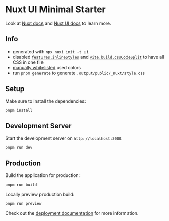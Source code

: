 # Nuxt UI Minimal Starter

Look at [Nuxt docs](https://nuxt.com/docs/getting-started/introduction) and [Nuxt UI docs](https://ui.nuxt.com) to learn more.

## Info

- generated with `npx nuxi init -t ui`
- disabled [`features.inlineStyles`](https://nuxt.com/docs/guide/going-further/features#inlinestyles) and [`vite.build.cssCodeSplit`](https://vitejs.dev/config/build-options#build-csscodesplit) to have all CSS in one file
- [manually whitelisted](https://github.com/nuxt/ui/issues/802#issuecomment-1784023421) used colors
- run `pnpm generate` to generate `.output/public/_nuxt/style.css`

## Setup

Make sure to install the dependencies:

```bash
pnpm install
```

## Development Server

Start the development server on `http://localhost:3000`:

```bash
pnpm run dev
```

## Production

Build the application for production:

```bash
pnpm run build
```

Locally preview production build:

```bash
pnpm run preview
```

Check out the [deployment documentation](https://nuxt.com/docs/getting-started/deployment) for more information.
